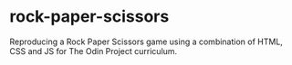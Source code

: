 # rock-paper-scissors
Reproducing a Rock Paper Scissors game using a combination of HTML, CSS and JS for The Odin Project curriculum.
